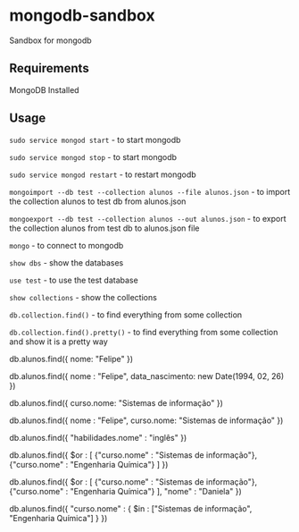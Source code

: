 # mongodb-sandbox
Sandbox for mongodb

## Requirements
MongoDB Installed

## Usage
`sudo service mongod start` - to start mongodb

`sudo service mongod stop` - to start mongodb

`sudo service mongod restart` - to restart mongodb

`mongoimport --db test --collection alunos --file alunos.json` - to import the collection alunos to test db from alunos.json

`mongoexport --db test --collection alunos --out alunos.json` - to export the collection alunos from test db to alunos.json file

`mongo` - to connect to mongodb

`show dbs` - show the databases

`use test` - to use the test database

`show collections` - show the collections

`db.collection.find()` - to find everything from some collection

`db.collection.find().pretty()` - to find everything from some collection and show it is a pretty way


db.alunos.find({
  nome: "Felipe"
})


db.alunos.find({
  nome : "Felipe",
  data_nascimento: new Date(1994, 02, 26)
})


db.alunos.find({
  curso.nome: "Sistemas de informação"
})


db.alunos.find({
  nome : "Felipe",
  curso.nome: "Sistemas de informação"
})


db.alunos.find({
  "habilidades.nome" : "inglês"
})


db.alunos.find({
  $or : [
    {"curso.nome" : "Sistemas de informação"},
    {"curso.nome" : "Engenharia Química"}
  ]
})


db.alunos.find({
  $or : [
    {"curso.nome" : "Sistemas de informação"},
    {"curso.nome" : "Engenharia Química"}
  ],
  "nome" : "Daniela"
})


db.alunos.find({
  "curso.nome" : {
    $in : ["Sistemas de informação", "Engenharia Química"]
  }
})

